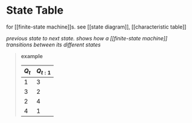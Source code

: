 # State Table

for [[finite-state machine]]s. see [[state diagram]], [[characteristic table]]

_previous state to next state. shows how a [[finite-state machine]] transitions between its different states_

> **example**
>
> | $Q_t$ | $Q_{t : 1}$ |
> | ----- | ----------- |
> | 1     | 3           |
> | 3     | 2           |
> | 2     | 4           |
> | 4     | 1           |
